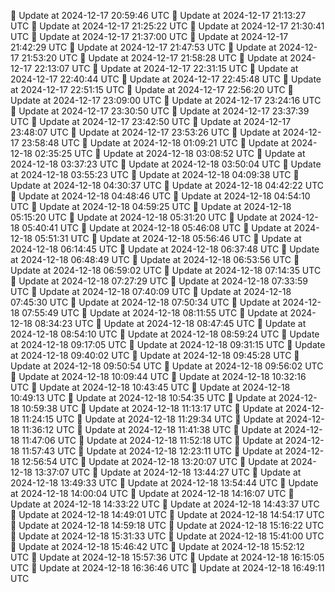 🔄 Update at 2024-12-17 20:59:46 UTC
🔄 Update at 2024-12-17 21:13:27 UTC
🔄 Update at 2024-12-17 21:25:22 UTC
🔄 Update at 2024-12-17 21:30:41 UTC
🔄 Update at 2024-12-17 21:37:00 UTC
🔄 Update at 2024-12-17 21:42:29 UTC
🔄 Update at 2024-12-17 21:47:53 UTC
🔄 Update at 2024-12-17 21:53:20 UTC
🔄 Update at 2024-12-17 21:58:28 UTC
🔄 Update at 2024-12-17 22:13:07 UTC
🔄 Update at 2024-12-17 22:31:15 UTC
🔄 Update at 2024-12-17 22:40:44 UTC
🔄 Update at 2024-12-17 22:45:48 UTC
🔄 Update at 2024-12-17 22:51:15 UTC
🔄 Update at 2024-12-17 22:56:20 UTC
🔄 Update at 2024-12-17 23:09:00 UTC
🔄 Update at 2024-12-17 23:24:16 UTC
🔄 Update at 2024-12-17 23:30:50 UTC
🔄 Update at 2024-12-17 23:37:39 UTC
🔄 Update at 2024-12-17 23:42:50 UTC
🔄 Update at 2024-12-17 23:48:07 UTC
🔄 Update at 2024-12-17 23:53:26 UTC
🔄 Update at 2024-12-17 23:58:48 UTC
🔄 Update at 2024-12-18 01:09:21 UTC
🔄 Update at 2024-12-18 02:35:25 UTC
🔄 Update at 2024-12-18 03:08:52 UTC
🔄 Update at 2024-12-18 03:37:23 UTC
🔄 Update at 2024-12-18 03:50:04 UTC
🔄 Update at 2024-12-18 03:55:23 UTC
🔄 Update at 2024-12-18 04:09:38 UTC
🔄 Update at 2024-12-18 04:30:37 UTC
🔄 Update at 2024-12-18 04:42:22 UTC
🔄 Update at 2024-12-18 04:48:46 UTC
🔄 Update at 2024-12-18 04:54:10 UTC
🔄 Update at 2024-12-18 04:59:25 UTC
🔄 Update at 2024-12-18 05:15:20 UTC
🔄 Update at 2024-12-18 05:31:20 UTC
🔄 Update at 2024-12-18 05:40:41 UTC
🔄 Update at 2024-12-18 05:46:08 UTC
🔄 Update at 2024-12-18 05:51:31 UTC
🔄 Update at 2024-12-18 05:56:46 UTC
🔄 Update at 2024-12-18 06:14:45 UTC
🔄 Update at 2024-12-18 06:37:48 UTC
🔄 Update at 2024-12-18 06:48:49 UTC
🔄 Update at 2024-12-18 06:53:56 UTC
🔄 Update at 2024-12-18 06:59:02 UTC
🔄 Update at 2024-12-18 07:14:35 UTC
🔄 Update at 2024-12-18 07:27:29 UTC
🔄 Update at 2024-12-18 07:33:59 UTC
🔄 Update at 2024-12-18 07:40:09 UTC
🔄 Update at 2024-12-18 07:45:30 UTC
🔄 Update at 2024-12-18 07:50:34 UTC
🔄 Update at 2024-12-18 07:55:49 UTC
🔄 Update at 2024-12-18 08:11:55 UTC
🔄 Update at 2024-12-18 08:34:23 UTC
🔄 Update at 2024-12-18 08:47:45 UTC
🔄 Update at 2024-12-18 08:54:10 UTC
🔄 Update at 2024-12-18 08:59:24 UTC
🔄 Update at 2024-12-18 09:17:05 UTC
🔄 Update at 2024-12-18 09:31:15 UTC
🔄 Update at 2024-12-18 09:40:02 UTC
🔄 Update at 2024-12-18 09:45:28 UTC
🔄 Update at 2024-12-18 09:50:54 UTC
🔄 Update at 2024-12-18 09:56:02 UTC
🔄 Update at 2024-12-18 10:09:44 UTC
🔄 Update at 2024-12-18 10:32:16 UTC
🔄 Update at 2024-12-18 10:43:45 UTC
🔄 Update at 2024-12-18 10:49:13 UTC
🔄 Update at 2024-12-18 10:54:35 UTC
🔄 Update at 2024-12-18 10:59:38 UTC
🔄 Update at 2024-12-18 11:13:17 UTC
🔄 Update at 2024-12-18 11:24:15 UTC
🔄 Update at 2024-12-18 11:29:34 UTC
🔄 Update at 2024-12-18 11:36:12 UTC
🔄 Update at 2024-12-18 11:41:38 UTC
🔄 Update at 2024-12-18 11:47:06 UTC
🔄 Update at 2024-12-18 11:52:18 UTC
🔄 Update at 2024-12-18 11:57:43 UTC
🔄 Update at 2024-12-18 12:23:11 UTC
🔄 Update at 2024-12-18 12:56:54 UTC
🔄 Update at 2024-12-18 13:20:07 UTC
🔄 Update at 2024-12-18 13:37:07 UTC
🔄 Update at 2024-12-18 13:44:27 UTC
🔄 Update at 2024-12-18 13:49:33 UTC
🔄 Update at 2024-12-18 13:54:44 UTC
🔄 Update at 2024-12-18 14:00:04 UTC
🔄 Update at 2024-12-18 14:16:07 UTC
🔄 Update at 2024-12-18 14:33:22 UTC
🔄 Update at 2024-12-18 14:43:37 UTC
🔄 Update at 2024-12-18 14:49:01 UTC
🔄 Update at 2024-12-18 14:54:17 UTC
🔄 Update at 2024-12-18 14:59:18 UTC
🔄 Update at 2024-12-18 15:16:22 UTC
🔄 Update at 2024-12-18 15:31:33 UTC
🔄 Update at 2024-12-18 15:41:00 UTC
🔄 Update at 2024-12-18 15:46:42 UTC
🔄 Update at 2024-12-18 15:52:12 UTC
🔄 Update at 2024-12-18 15:57:36 UTC
🔄 Update at 2024-12-18 16:15:05 UTC
🔄 Update at 2024-12-18 16:36:46 UTC
🔄 Update at 2024-12-18 16:49:11 UTC
